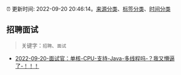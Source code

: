 :alarm_clock: 更新时间: 2022-09-20 20:46:14。[来源分类](../README.md)、[标签分类](../TAGS.md)、[时间分类](../TIMELINE.md)

## 招聘面试


> 关键字：`招聘`、`面试`



- [2022-09-20-面试官：单核-CPU-支持-Java-多线程吗-？我又懵逼了-！！！](https://toutiao.io/k/9lqqf2o) 